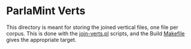 # ParlaMint Verts

This directory is meant for storing the joined vertical files, one file per corpus.
This is done with the [join-verts.pl](../Scripts/join-verts.pl) scripts, and the
Build [Makefile](../Makefile) gives the appropriate target.
